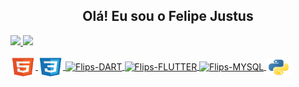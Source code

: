 <h2 align="center">Olá! Eu sou o Felipe Justus</h2> 

<div style="display: inline_block">
  <a href="https://github.com/flips159-coder">
  <img  src="https://github-readme-stats.vercel.app/api?username=flips159-coder&show_icons=true&theme=dark&include_all_commits=true&count_private=true"/> 
  <img height="120em" src="https://github-readme-stats.vercel.app/api/top-langs/?username=flips159-coder&layout=compact&langs_count=7&theme=dark"/>
</div>
  
<div style="display: inline_block"><br>
  <img align="center" alt="Flips-HTML" height="30" width="40" src="https://raw.githubusercontent.com/devicons/devicon/master/icons/html5/html5-original.svg">
  <img align="center" alt="Flips-CSS" height="30" width="40" src="https://raw.githubusercontent.com/devicons/devicon/master/icons/css3/css3-original.svg">
  <img align="center" alt="Flips-DART" height="80" width="90" src="https://cdn.jsdelivr.net/gh/devicons/devicon/icons/dart/dart-plain-wordmark.svg"">
  <img align="center" alt="Flips-FLUTTER" height="30" width="40" src="https://cdn.jsdelivr.net/gh/devicons/devicon/icons/flutter/flutter-original.svg">
  <img align="center" alt="Flips-MYSQL" height="30" width="40" src="https://cdn.jsdelivr.net/gh/devicons/devicon/icons/mysql/mysql-original.svg"">
  <img align="center" alt="Flips-PYTHON" height="30" width="40" src="https://raw.githubusercontent.com/devicons/devicon/master/icons/python/python-original.svg">
</div>

